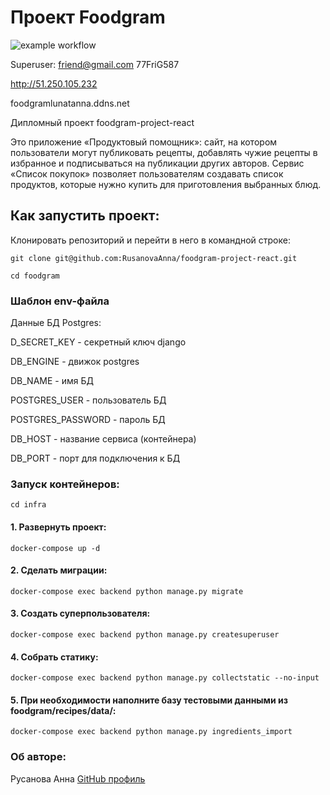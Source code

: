 # Проект Foodgram
![example workflow](https://github.com/RusanovaAnna/foodgram-project-react/actions/workflows/main.yml/badge.svg)

Superuser:
friend@gmail.com
77FriG587

http://51.250.105.232

foodgramlunatanna.ddns.net


Дипломный проект foodgram-project-react

Это приложение «Продуктовый помощник»: сайт, на котором пользователи могут публиковать рецепты, добавлять чужие рецепты в избранное и подписываться на публикации других авторов. Сервис «Список покупок» позволяет пользователям создавать список продуктов, которые нужно купить для приготовления выбранных блюд.

## Как запустить проект:

Клонировать репозиторий и перейти в него в командной строке:

```
git clone git@github.com:RusanovaAnna/foodgram-project-react.git
```

```
cd foodgram
```

### Шаблон env-файла
Данные БД Postgres: 

D_SECRET_KEY - секретный ключ django

DB_ENGINE - движок postgres

DB_NAME - имя БД

POSTGRES_USER - пользователь БД

POSTGRES_PASSWORD - пароль БД

DB_HOST - название сервиса (контейнера)

DB_PORT - порт для подключения к БД 


### Запуск контейнеров:

```
cd infra
```

#### 1. Развернуть проект:
```
docker-compose up -d
```

#### 2. Сделать миграции:
```
docker-compose exec backend python manage.py migrate
```

#### 3. Создать суперпользователя:
```
docker-compose exec backend python manage.py createsuperuser
```

#### 4. Собрать статику:
```
docker-compose exec backend python manage.py collectstatic --no-input
```

#### 5. При необходимости наполните базу тестовыми данными из foodgram/recipes/data/:
```
docker-compose exec backend python manage.py ingredients_import
```

### Об авторе:

Русанова Анна [GitHub профиль](https://github.com/RusanovaAnna)
